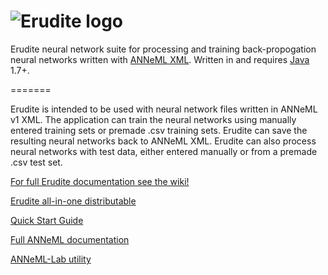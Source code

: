 ![Erudite logo](http://adam-lara.com/wp-content/uploads/2013/10/erudite-logo.png)
=======

Erudite neural network suite for processing and training back-propogation neural networks written with 
<a href="https://github.com/adam-nnl/ANNeML" target="_blank">ANNeML XML</a>. Written in and
requires <a href="http://www.oracle.com/technetwork/java/javase/downloads/index.html" target="_blank">Java</a> 1.7+.

=======

Erudite is intended to be used with neural network files written in ANNeML v1 XML. The application can train the neural networks
using manually entered training sets or premade .csv training sets. Erudite can save the resulting neural networks back to ANNeML
XML. Erudite can also process neural networks with test data, either entered manually or from a premade .csv test set.

<a href="https://github.com/adam-nnl/Erudite/wiki" target="_BLANK">For full Erudite documentation see the wiki!</a>

<a href="http://adam-lara.com/erudite-neural-net-suite-one-package/" target="_BLANK">Erudite all-in-one distributable</a>

<a href="http://adam-lara.com/quick-start-guide-for-erudite-neural-network-suite/" target="_BLANK">Quick Start Guide</a>

<a href="https://github.com/adam-nnl/ANNeML/wiki" target="_BLANK">Full ANNeML documentation</a>

<a href="https://github.com/adam-nnl/ANNeML-Lab" target="_BLANK">ANNeML-Lab utility</a>
